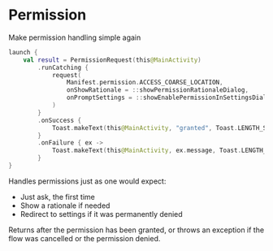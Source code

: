 # Permission

Make permission handling simple again

```kt
launch {
    val result = PermissionRequest(this@MainActivity)
        .runCatching {
            request(
                Manifest.permission.ACCESS_COARSE_LOCATION,
                onShowRationale = ::showPermissionRationaleDialog,
                onPromptSettings = ::showEnablePermissionInSettingsDialog,
            )
        }
        .onSuccess {
            Toast.makeText(this@MainActivity, "granted", Toast.LENGTH_SHORT).show()
        }
        .onFailure { ex ->
            Toast.makeText(this@MainActivity, ex.message, Toast.LENGTH_SHORT).show()
        }
}
```

Handles permissions just as one would expect:

* Just ask, the first time
* Show a rationale if needed
* Redirect to settings if it was permanently denied

Returns after the permission has been granted, or throws an exception if the flow was cancelled or
the permission denied.
